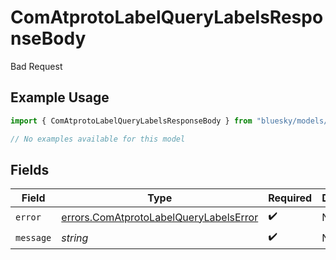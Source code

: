 # ComAtprotoLabelQueryLabelsResponseBody

Bad Request

## Example Usage

```typescript
import { ComAtprotoLabelQueryLabelsResponseBody } from "bluesky/models/errors";

// No examples available for this model
```

## Fields

| Field                                                                                            | Type                                                                                             | Required                                                                                         | Description                                                                                      |
| ------------------------------------------------------------------------------------------------ | ------------------------------------------------------------------------------------------------ | ------------------------------------------------------------------------------------------------ | ------------------------------------------------------------------------------------------------ |
| `error`                                                                                          | [errors.ComAtprotoLabelQueryLabelsError](../../models/errors/comatprotolabelquerylabelserror.md) | :heavy_check_mark:                                                                               | N/A                                                                                              |
| `message`                                                                                        | *string*                                                                                         | :heavy_check_mark:                                                                               | N/A                                                                                              |